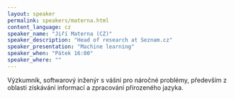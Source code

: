 ```yaml
---
layout: speaker
permalink: speakers/materna.html
content_language: cz
speaker_name: "Jiří Materna (CZ)"
speaker_description: "Head of research at Seznam.cz"
speaker_presentation: "Machine learning"
speaker_when: "Pátek 16:00"
speaker_where: ""
---
```


Výzkumník, softwarový inženýr s vášní pro náročné problémy, především z oblasti získávání informací a zpracování přirozeného jazyka.
